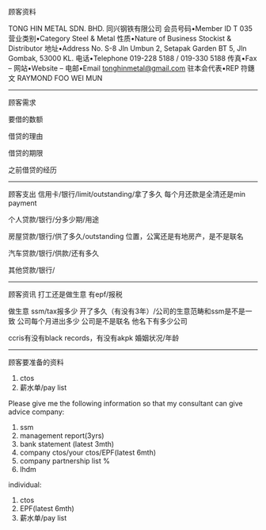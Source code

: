 顾客资料

TONG HIN METAL SDN. BHD. 同兴钢铁有限公司
会员号码•Member ID
T 035
营业类别•Category
Steel & Metal
性质•Nature of Business
Stockist & Distributor
地址•Address
No. S-8 Jln Umbun 2, Setapak Garden BT 5, Jln Gombak, 53000 KL.
电话•Telephone
019-228 5188 / 019-330 5188
传真•Fax
–
网站•Website
–
电邮•Email
tonghinmetal@gmail.com
驻本会代表•REP
符鏸文 RAYMOND FOO WEI MUN
 

-----------------
顾客需求


要借的数额

借贷的理由

借贷的期限

之前借贷的经历


--------------
顾客支出
信用卡/银行/limit/outstanding/拿了多久
每个月还款是全清还是min payment

个人贷款/银行/分多少期/用途

房屋贷款/银行/供了多久/outstanding
位置，公寓还是有地房产，是不是联名

汽车贷款/银行/供款/还有多久

其他贷款/银行/

-----------
顾客资讯
打工还是做生意
有epf/报税

做生意 ssm/tax报多少
开了多久（有没有3年）/公司的生意范畴和ssm是不是一致
公司每个月进出多少
公司是不是联名
他名下有多少公司

ccris有没有black records，有没有akpk
婚姻状况/年龄

-------
顾客要准备的资料
1. ctos
2. 薪水单/pay list

Please give me the following information so that my consultant can give advice
company:
1. ssm
2. management report(3yrs)
3. bank statement (latest 3mth)
4. company ctos/your ctos/EPF(latest 6mth)
5. company partnership list %
6. lhdm

 individual:
 1. ctos
 2. EPF(latest 6mth)
 3. 薪水单/pay list
 




